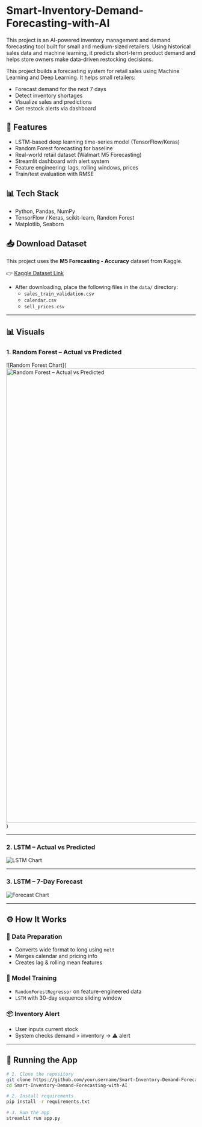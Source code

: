 # Smart-Inventory-Demand-Forecasting-with-AI
This project is an AI-powered inventory management and demand forecasting tool built for small and medium-sized retailers. Using historical sales data and machine learning, it predicts short-term product demand and helps store owners make data-driven restocking decisions.

This project builds a forecasting system for retail sales using Machine Learning and Deep Learning. It helps small retailers:
- Forecast demand for the next 7 days
- Detect inventory shortages
- Visualize sales and predictions
- Get restock alerts via dashboard

## 🚀 Features
- LSTM-based deep learning time-series model (TensorFlow/Keras)
- Random Forest forecasting for baseline
- Real-world retail dataset (Walmart M5 Forecasting)
- Streamlit dashboard with alert system
- Feature engineering: lags, rolling windows, prices
- Train/test evaluation with RMSE

## 📊 Tech Stack
- Python, Pandas, NumPy
- TensorFlow / Keras, scikit-learn, Random Forest
- Matplotlib, Seaborn

## 📥 Download Dataset
This project uses the **M5 Forecasting - Accuracy** dataset from Kaggle.

👉 [Kaggle Dataset Link](https://www.kaggle.com/competitions/m5-forecasting-accuracy/data)

- After downloading, place the following files in the `data/` directory:
  - `sales_train_validation.csv`
  - `calendar.csv`
  - `sell_prices.csv`


---

## 📊 Visuals

### 1. Random Forest – Actual vs Predicted

![Random Forest Chart](<img width="1205" alt="Random Forest – Actual vs Predicted
" src="[https://github.com/user-attachments/assets/72029025-38e2-4756-9cff-5807350cc14d](https://github.com/Anmolpandey23/Smart-Inventory-Demand-Forecasting-with-AI/blob/main/Random%20Forest.png)" />)

---

### 2. LSTM – Actual vs Predicted

![LSTM Chart](<img width="1205" alt="LSTM – Actual vs Predicted" src="[https://github.com/user-attachments/assets/72029025-38e2-4756-9cff-5807350cc14d](https://github.com/Anmolpandey23/Smart-Inventory-Demand-Forecasting-with-AI/blob/main/LSTM%20Model.png)" />)

---

### 3. LSTM – 7-Day Forecast

![Forecast Chart](<img width="1205" alt="LSTM – 7-Day Forecast" src="https://github.com/user-attachments/assets/72029025-38e2-4756-9cff-5807350cc14d" />)

---

## ⚙️ How It Works

### 📌 Data Preparation
- Converts wide format to long using `melt`
- Merges calendar and pricing info
- Creates lag & rolling mean features

### 🧠 Model Training
- `RandomForestRegressor` on feature-engineered data
- `LSTM` with 30-day sequence sliding window

### 📦 Inventory Alert
- User inputs current stock
- System checks demand > inventory → ⚠️ alert

---

## 🚀 Running the App

```bash
# 1. Clone the repository
git clone https://github.com/yourusername/Smart-Inventory-Demand-Forecasting-with-AI.git
cd Smart-Inventory-Demand-Forecasting-with-AI

# 2. Install requirements
pip install -r requirements.txt

# 3. Run the app
streamlit run app.py
